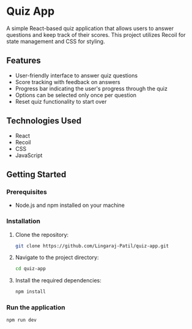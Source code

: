 # Quiz App

A simple React-based quiz application that allows users to answer questions and keep track of their scores. This project utilizes Recoil for state management and CSS for styling.

## Features

- User-friendly interface to answer quiz questions
- Score tracking with feedback on answers
- Progress bar indicating the user's progress through the quiz
- Options can be selected only once per question
- Reset quiz functionality to start over

## Technologies Used

- React
- Recoil
- CSS
- JavaScript

## Getting Started

### Prerequisites

- Node.js and npm installed on your machine

### Installation

1. Clone the repository:
   ```bash
   git clone https://github.com/Lingaraj-Patil/quiz-app.git

2. Navigate to the project directory:
    ```bash
    cd quiz-app

3. Install the required dependencies:
    ```bash
    npm install

### Run the application

```bash
npm run dev